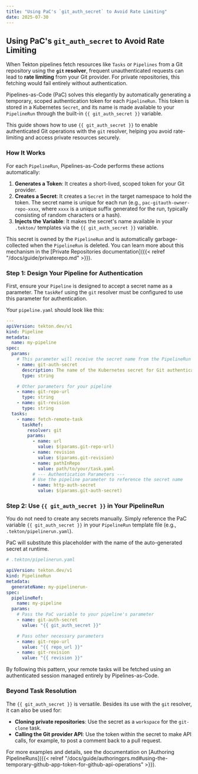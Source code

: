 ```yaml
---
title: "Using PaC's `git_auth_secret` to Avoid Rate Limiting"
date: 2025-07-30
---
```


## Using PaC's `git_auth_secret` to Avoid Rate Limiting

When Tekton pipelines fetch resources like `Tasks` or `Pipelines` from a Git repository using the **`git` resolver**, frequent unauthenticated requests can lead to **rate limiting** from your Git provider. For private repositories, this fetching would fail entirely without authentication.

Pipelines-as-Code (PaC) solves this elegantly by automatically generating a temporary, scoped authentication token for each `PipelineRun`. This token is stored in a Kubernetes `Secret`, and its name is made available to your `PipelineRun` through the built-in `{{ git_auth_secret }}` variable.

This guide shows how to use `{{ git_auth_secret }}` to enable authenticated Git operations with the `git` resolver, helping you avoid rate-limiting and access private resources securely.

### How It Works

For each `PipelineRun`, Pipelines-as-Code performs these actions automatically:

1. **Generates a Token**: It creates a short-lived, scoped token for your Git provider.
2. **Creates a Secret**: It creates a `Secret` in the target namespace to hold the token. The secret name is unique for each run (e.g., `pac-gitauth-owner-repo-xxxx`, where `xxxx` is a unique suffix generated for the run, typically consisting of random characters or a hash).
3. **Injects the Variable**: It makes the secret's name available in your `.tekton/` templates via the `{{ git_auth_secret }}` variable.

This secret is owned by the `PipelineRun` and is automatically garbage-collected when the `PipelineRun` is deleted. You can learn more about this mechanism in the [Private Repositories documentation]({{< relref "/docs/guide/privaterepo.md" >}}).

### Step 1: Design Your Pipeline for Authentication

First, ensure your `Pipeline` is designed to accept a secret name as a parameter. The `taskRef` using the `git` resolver must be configured to use this parameter for authentication.

Your `pipeline.yaml` should look like this:

```yaml
---
apiVersion: tekton.dev/v1
kind: Pipeline
metadata:
  name: my-pipeline
spec:
  params:
    # This parameter will receive the secret name from the PipelineRun via the PaC `{{ git_auth_secret }}` variable
    - name: git-auth-secret
      description: The name of the Kubernetes secret for Git authentication.
      type: string

    # Other parameters for your pipeline
    - name: git-repo-url
      type: string
    - name: git-revision
      type: string
  tasks:
    - name: fetch-remote-task
      taskRef:
        resolver: git
        params:
          - name: url
            value: $(params.git-repo-url)
          - name: revision
            value: $(params.git-revision)
          - name: pathInRepo
            value: path/to/your/task.yaml
          # --- Authentication Parameters ---
          # Use the pipeline parameter to reference the secret name
          - name: http-auth-secret
            value: $(params.git-auth-secret)
```

### Step 2: Use `{{ git_auth_secret }}` in Your PipelineRun

You do not need to create any secrets manually. Simply reference the PaC variable `{{ git_auth_secret }}` in your `PipelineRun` template file (e.g., `.tekton/pipelinerun.yaml`).

PaC will substitute this placeholder with the name of the auto-generated secret at runtime.

```yaml
# .tekton/pipelinerun.yaml

apiVersion: tekton.dev/v1
kind: PipelineRun
metadata:
  generateName: my-pipelinerun-
spec:
  pipelineRef:
    name: my-pipeline
  params:
    # Pass the PaC variable to your pipeline's parameter
    - name: git-auth-secret
      value: "{{ git_auth_secret }}"

    # Pass other necessary parameters
    - name: git-repo-url
      value: "{{ repo_url }}"
    - name: git-revision
      value: "{{ revision }}"
```

By following this pattern, your remote tasks will be fetched using an authenticated session managed entirely by Pipelines-as-Code.

### Beyond Task Resolution

The `{{ git_auth_secret }}` is versatile. Besides its use with the `git` resolver, it can also be used for:

- **Cloning private repositories**: Use the secret as a `workspace` for the `git-clone` task.
- **Calling the Git provider API**: Use the token within the secret to make API calls, for example, to post a comment back to a pull request.

For more examples and details, see the documentation on [Authoring PipelineRuns]({{< relref "/docs/guide/authoringprs.md#using-the-temporary-github-app-token-for-github-api-operations" >}}).
